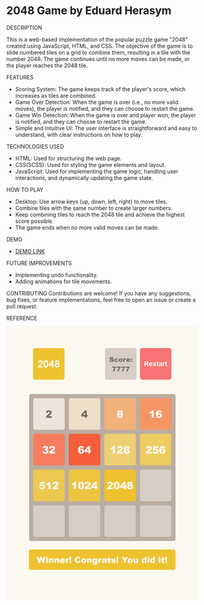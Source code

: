 # 2048 Game by Eduard Herasym

DESCRIPTION

This is a web-based implementation of the popular puzzle game "2048" created using JavaScript, HTML, and CSS. The objective of the game is to slide numbered tiles on a grid to combine them, resulting in a tile with the number 2048. The game continues until no more moves can be made, or the player reaches the 2048 tile.

FEATURES
 - Scoring System: The game keeps track of the player's score, which increases as tiles are combined.
 - Game Over Detection: When the game is over (i.e., no more valid moves), the player is notified, and they can choose to restart the game.
 - Game Win Detection: When the game is over and player won, the player is notified, and they can choose to restart the game.
 - Simple and Intuitive UI: The user interface is straightforward and easy to understand, with clear instructions on how to play.

TECHNOLOGIES USED
 - HTML: Used for structuring the web page.
 - CSS(SCSS): Used for styling the game elements and layout.
 - JavaScript: Used for implementing the game logic, handling user interactions, and dynamically updating the game state.

HOW TO PLAY
 - Desktop: Use arrow keys (up, down, left, right) to move tiles.
 - Combine tiles with the same number to create larger numbers.
 - Keep combining tiles to reach the 2048 tile and achieve the highest score possible.
 - The game ends when no more valid moves can be made.

DEMO
  - [DEMO LINK](https://edkido.github.io/2048_game/)

FUTURE IMPROVEMENTS
 - Implementing undo functionality.
 - Adding animations for tile movements.

CONTRIBUTING
Contributions are welcome! If you have any suggestions, bug fixes, or feature implementations, feel free to open an issue or create a pull request.

REFERENCE

![Reference](src/images/reference.png)
